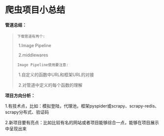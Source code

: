 # 爬虫项目小总结

#### 管道总结：

> `下载管道有两个:`
>
> ​		1.Image Pipeline
>
> ​		2.middlewares
>
> `Image Pipeline使用要注意:`
>
> ​		1.自定义的函数中URL和框架URL的对接
>
> ​		2.对管道中定义的每个函数的理解

**项目方向分析：**

1.有技术点，比如：模拟登陆，代理池，框架pyspider或scrapy、scrapy-redis、scrapy分布式、验证码

2.新项目要有亮点：比如比较有名的网站或者项目能够综合一点，能够在项目展示中呈现出来